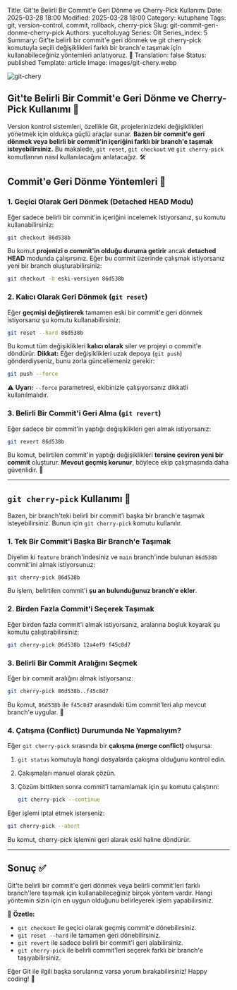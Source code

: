 Title: Git'te Belirli Bir Commit'e Geri Dönme ve Cherry-Pick Kullanımı
Date: 2025-03-28 18:00
Modified: 2025-03-28 18:00
Category: kutuphane
Tags: git, version-control, commit, rollback, cherry-pick
Slug: git-commit-geri-donme-cherry-pick
Authors: yuceltoluyag
Series: Git
Series_index: 5
Summary: Git'te belirli bir commit'e geri dönmek ve git cherry-pick komutuyla seçili değişiklikleri farklı bir branch'e taşımak için kullanabileceğiniz yöntemleri anlatıyoruz. 🚀
Translation: false
Status: published
Template: article
Image: images/git-chery.webp

![git-chery](/images/git-chery.webp)

## Git'te Belirli Bir Commit'e Geri Dönme ve Cherry-Pick Kullanımı 🎯  
Version kontrol sistemleri, özellikle Git, projelerinizdeki değişiklikleri yönetmek için oldukça güçlü araçlar sunar. **Bazen bir commit'e geri dönmek veya belirli bir commit'in içeriğini farklı bir branch'e taşımak isteyebilirsiniz.** Bu makalede, `git reset`, `git checkout` ve `git cherry-pick` komutlarının nasıl kullanılacağını anlatacağız. 🛠️  

## Commit'e Geri Dönme Yöntemleri 🔄  

### **1. Geçici Olarak Geri Dönmek (Detached HEAD Modu)**  
Eğer sadece belirli bir commit'in içeriğini incelemek istiyorsanız, şu komutu kullanabilirsiniz:  

```sh  
git checkout 86d538b  
```
Bu komut **projenizi o commit'in olduğu duruma getirir** ancak **detached HEAD** modunda çalışırsınız. Eğer bu commit üzerinde çalışmak istiyorsanız yeni bir branch oluşturabilirsiniz:  

```sh  
git checkout -b eski-versiyon 86d538b  
```

### **2. Kalıcı Olarak Geri Dönmek (`git reset`)**  
Eğer **geçmişi değiştirerek** tamamen eski bir commit'e geri dönmek istiyorsanız şu komutu kullanabilirsiniz:  

```sh  
git reset --hard 86d538b  
```
Bu komut tüm değişiklikleri **kalıcı olarak** siler ve projeyi o commit'e döndürür. **Dikkat:** Eğer değişiklikleri uzak depoya (`git push`) gönderdiyseniz, bunu zorla güncellemeniz gerekir:  

```sh  
git push --force  
```
⚠️ **Uyarı:** `--force` parametresi, ekibinizle çalışıyorsanız dikkatli kullanılmalıdır.  

### **3. Belirli Bir Commit'i Geri Alma (`git revert`)**  
Eğer sadece bir commit'in yaptığı değişiklikleri geri almak istiyorsanız:  

```sh  
git revert 86d538b  
```
Bu komut, belirtilen commit'in yaptığı değişiklikleri **tersine çeviren yeni bir commit** oluşturur. **Mevcut geçmiş korunur**, böylece ekip çalışmasında daha güvenlidir. 🤝  

---  

## `git cherry-pick` Kullanımı 🍒  
Bazen, bir branch'teki belirli bir commit'i başka bir branch'e taşımak isteyebilirsiniz. Bunun için `git cherry-pick` komutu kullanılır.  

### **1. Tek Bir Commit'i Başka Bir Branch'e Taşımak**  
Diyelim ki `feature` branch'indesiniz ve `main` branch'inde bulunan `86d538b` commit'ini almak istiyorsunuz:  

```sh  
git cherry-pick 86d538b  
```
Bu işlem, belirtilen commit'i **şu an bulunduğunuz branch'e ekler**.  

### **2. Birden Fazla Commit'i Seçerek Taşımak**  
Eğer birden fazla commit'i almak istiyorsanız, aralarına boşluk koyarak şu komutu çalıştırabilirsiniz:  

```sh  
git cherry-pick 86d538b 12a4ef9 f45c8d7  
```

### **3. Belirli Bir Commit Aralığını Seçmek**  
Eğer bir commit aralığını almak istiyorsanız:  

```sh  
git cherry-pick 86d538b..f45c8d7  
```
Bu komut, `86d538b` ile `f45c8d7` arasındaki tüm commit'leri alıp mevcut branch'e uygular. 🚀  

### **4. Çatışma (Conflict) Durumunda Ne Yapmalıyım?**  
Eğer `git cherry-pick` sırasında bir **çakışma (merge conflict)** oluşursa:  

1. `git status` komutuyla hangi dosyalarda çakışma olduğunu kontrol edin.
2. Çakışmaları manuel olarak çözün.
3. Çözüm bittikten sonra commit'i tamamlamak için şu komutu çalıştırın:
   
   ```sh  
   git cherry-pick --continue  
   ```  

Eğer işlemi iptal etmek isterseniz:  

```sh  
git cherry-pick --abort  
```
Bu komut, cherry-pick işlemini geri alarak eski haline döndürür.  

---  

## **Sonuç ✅**  
Git'te belirli bir commit'e geri dönmek veya belirli commit'leri farklı branch'lere taşımak için kullanabileceğiniz birçok yöntem vardır. Hangi yöntemin sizin için en uygun olduğunu belirleyerek işlem yapabilirsiniz.  

🚀 **Özetle:**  
- `git checkout` ile geçici olarak geçmiş commit'e dönebilirsiniz.  
- `git reset --hard` ile tamamen geri dönebilirsiniz.  
- `git revert` ile sadece belirli bir commit'i geri alabilirsiniz.  
- `git cherry-pick` ile belirli commit'leri seçerek farklı bir branch'e taşıyabilirsiniz.  

Eğer Git ile ilgili başka sorularınız varsa yorum bırakabilirsiniz! Happy coding! 🎉

